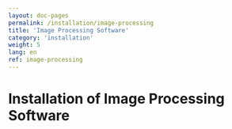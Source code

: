 ```yaml
---
layout: doc-pages
permalink: /installation/image-processing
title: 'Image Processing Software'
category: 'installation'
weight: 5
lang: en
ref: image-processing
---
```


# Installation of Image Processing Software
